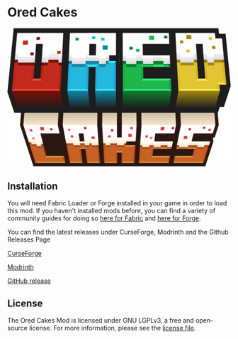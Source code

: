 # Ored Cakes
![ModIcon](https://github.com/UnlikePaladin/ored-cakes/blob/architectury-1.16.x/fabric/src/main/resources/assets/oredcakes/ored_cakes.png?raw=true)

## Installation

You will need Fabric Loader or Forge installed in your game in order to load this mod. If you haven't installed mods before, you can find a variety of community guides for doing so [here for Fabric](https://fabricmc.net/wiki/install) and [here for Forge](https://www.wikihow.com/Install-Minecraft-Forge).

You can find the latest releases under CurseForge, Modrinth and the Github Releases Page

[CurseForge](https://www.curseforge.com/minecraft/mc-mods/ored-cakes)

[Modrinth](https://modrinth.com/mod/ored-cakes)

[GitHub release](https://github.com/UnlikePaladin/ored-cakes/releases)

## License

The Ored Cakes Mod is licensed under GNU LGPLv3, a free and open-source license. For more information, please see the [license file](LICENSE.txt).
